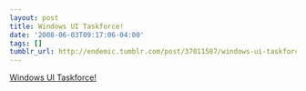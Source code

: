 ```yaml
---
layout: post
title: Windows UI Taskforce!
date: '2008-06-03T09:17:06-04:00'
tags: []
tumblr_url: http://endemic.tumblr.com/post/37011587/windows-ui-taskforce
---
```

[Windows UI Taskforce!](http://www.istartedsomething.com/20080531/windows-ui-taskforce-your-help-wanted/)  
